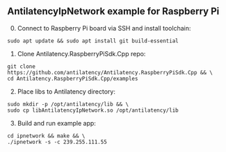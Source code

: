 AntilatencyIpNetwork example for Raspberry Pi
---------------------------------------------

0) Connect to Raspberry Pi board via SSH and install toolchain:
```
sudo apt update && sudo apt install git build-essential
```

1) Clone Antilatency.RaspberryPiSdk.Cpp repo:
```
git clone https://github.com/antilatency/Antilatency.RaspberryPiSdk.Cpp && \
cd Antilatency.RaspberryPiSdk.Cpp/examples
```

2) Place libs to Antilatency directory:
```
sudo mkdir -p /opt/antilatency/lib && \
sudo cp libAntilatencyIpNetwork.so /opt/antilatency/lib
```

3) Build and run example app:
```
cd ipnetwork && make && \
./ipnetwork -s -c 239.255.111.55
```

